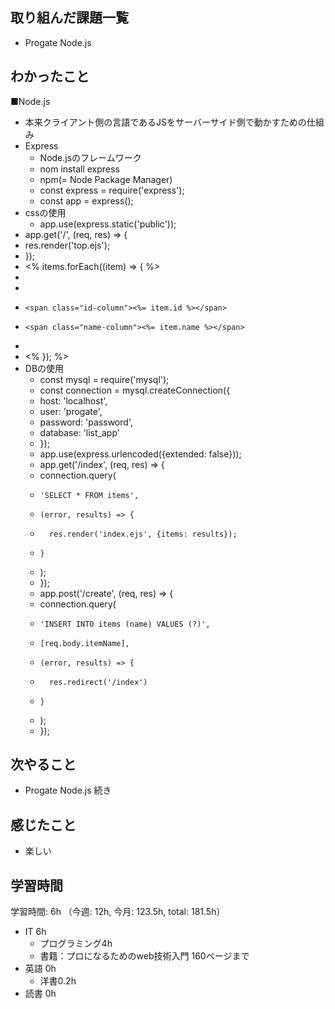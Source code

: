 ## 取り組んだ課題一覧
- Progate Node.js

## わかったこと
■Node.js
- 本来クライアント側の言語であるJSをサーバーサイド側で動かすための仕組み
- Express
    - Node.jsのフレームワーク
    - nom install express
    - npm(= Node Package Manager)
    - const express = require('express');
    - const app = express();
- cssの使用
    - app.use(express.static('public'));
- app.get('/', (req, res) => {
-   res.render('top.ejs');
- });
- <% items.forEach((item) => { %>
-   <li>
-     <span class="id-column"><%= item.id %></span>
-     <span class="name-column"><%= item.name %></span>
-   </li>
- <% }); %>
- DBの使用
    - const mysql = require('mysql');
    - const connection = mysql.createConnection({
    -   host: 'localhost',
    -   user: 'progate',
    -   password: 'password',
    -   database: 'list_app'
    - });
    - app.use(express.urlencoded({extended: false}));
    - app.get('/index', (req, res) => {
    -   connection.query(
    -     'SELECT * FROM items',
    -     (error, results) => {
    -       res.render('index.ejs', {items: results});
    -     }
    -   );
    - });
    - app.post('/create', (req, res) => {
    -   connection.query(
    -     'INSERT INTO items (name) VALUES (?)',
    -     [req.body.itemName],
    -     (error, results) => {
    -       res.redirect('/index')      
    -     }
    -   );
    - });
                
## 次やること
- Progate Node.js 続き

## 感じたこと
- 楽しい

## 学習時間
学習時間: 6h （今週: 12h, 今月: 123.5h, total: 181.5h）
- IT 6h
  - プログラミング4h
  - 書籍：プロになるためのweb技術入門 160ページまで
- 英語 0h
  - 洋書0.2h
- 読書 0h
